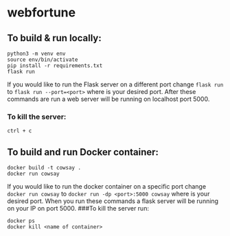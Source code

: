 # webfortune
## To build & run locally:
```
python3 -m venv env
source env/bin/activate
pip install -r requirements.txt
flask run
```
If you would like to run the Flask server on a different port change `flask run` to `flask run --port=<port>` where <port> is your desired port.
After these commands are run a web server will be running on localhost port 5000.
### To kill the server:
`ctrl + c`
## To build and run Docker container:
```
docker build -t cowsay .
docker run cowsay
```
If you would like to run the docker container on a specific port change `docker run cowsay` to `docker run -dp <port>:5000 cowsay` where <port> is your desired port.
When you run these commands a flask server will be running on your IP on port 5000.
###To kill the server run:
```
docker ps
docker kill <name of container>
```
